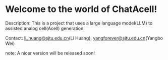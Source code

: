 # Welcome to the world of ChatAcell!

Description: This is a project that uses a large language model(LLM) to assisted analog cell(Acell) generation.

Contact: li_huang@sjtu.edu.cn(Li Huang), yangforever@sjtu.edu.cn(Yangbo Wei)

note: A nicer version will be released soon!

